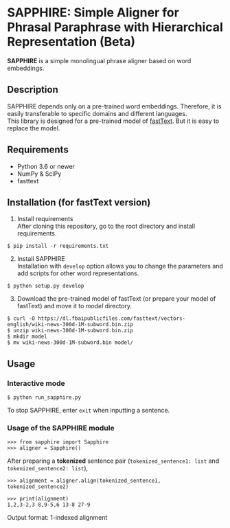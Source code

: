 # SAPPHIRE: Simple Aligner for Phrasal Paraphrase with Hierarchical Representation (Beta)

**SAPPHIRE** is a simple monolingual phrase aligner based on word embeddings.


## Description

SAPPHIRE depends only on a pre-trained word embeddings. 
Therefore, it is easily transferable to specific domains and different languages.  
This library is designed for a pre-trained model of [fastText](https://fasttext.cc/).
But it is easy to replace the model.


## Requirements

- Python 3.6 or newer
- NumPy & SciPy
- fasttext


## Installation (for fastText version)

1. Install requirements  
After cloning this repository, go to the root directory and install requirements.
```
$ pip install -r requirements.txt
```

2. Install SAPPHIRE  
Installation with `develop` option allows you to change the parameters and add scripts for other word representations.
```
$ python setup.py develop
```


3. Download the pre-trained model of fastText (or prepare your model of fastText) and move it to *model* directory.
```
$ curl -O https://dl.fbaipublicfiles.com/fasttext/vectors-english/wiki-news-300d-1M-subword.bin.zip  
$ unzip wiki-news-300d-1M-subword.bin.zip
$ mkdir model
$ mv wiki-news-300d-1M-subword.bin model/
```


## Usage

### Interactive mode
```
$ python run_sapphire.py
```
To stop SAPPHIRE, enter `exit` when inputting a sentence.

### Usage of the SAPPHIRE module
```
>>> from sapphire import Sapphire
>>> aligner = Sapphire()
```
After preparing a **tokenized** sentence pair (`tokenized_sentence1: list` and `tokenized_sentence2: list`),
```
>>> alignment = aligner.align(tokenized_sentence1, tokenized_sentence2)

>>> print(alignment)
1,2,3-2,3 8,9-5,6 13-8 27-9
```
Output format: 1-indexed alignment
